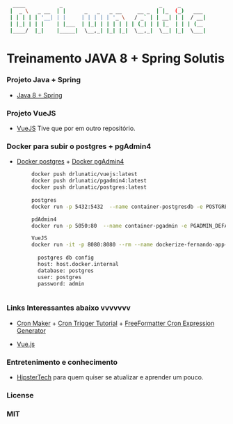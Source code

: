 ```sh
  ____           _                               _     _
 |  _ \   _ __  | |      _   _   _ __     __ _  | |_  (_)   ___
 | | | | | '__| | |     | | | | | '_ \   / _` | | __| | |  / __|
 | |_| | | |    | |___  | |_| | | | | | | (_| | | |_  | | | (__
 |____/  |_|    |_____|  \__,_| |_| |_|  \__,_|  \__| |_|  \___|
```

# Treinamento JAVA 8 + Spring Solutis

### Projeto Java + Spring

 * [Java 8 + Spring](https://github.com/DrLunatic/TreinamentoSolutis)
 
### Projeto VueJS

* [VueJS](https://github.com/DrLunatic/projetoVuejs)
  Tive que por em outro repositório.

### Docker para subir o postgres + pgAdmin4

* [Docker postgres](https://hub.docker.com/_/postgres) + [Docker pgAdmin4](https://hub.docker.com/r/dpage/pgadmin4/)

```sh
        docker push drlunatic/vuejs:latest
        docker push drlunatic/pgadmin4:latest
        docker push drlunatic/postgres:latest
        
        postgres
        docker run -p 5432:5432  --name container-postgresdb -e POSTGRES_USER=user -e POSTGRES_PASSWORD=admin -d postgres

        pdAdmin4
        docker run -p 5050:80  --name container-pgadmin -e PGADMIN_DEFAULT_EMAIL=ferna126@hotmail.com -e PGADMIN_DEFAULT_PASSWORD=admin -d dpage/pgadmin4

        VueJS
        docker run -it -p 8080:8080 --rm --name dockerize-fernando-app-1 vuejs-fernando/dockerize-vuejs-app
          
          postgres db config
          host: host.docker.internal
          database: postgres
          user: postgres
          password: admin
        
```

### Links Interessantes abaixo vvvvvvv

* [Cron Maker](http://www.cronmaker.com)  + [Cron Trigger Tutorial](http://www.quartz-scheduler.org/documentation/quartz-2.3.0/tutorials/crontrigger.html) + [FreeFormatter Cron Expression Generator](https://www.freeformatter.com/cron-expression-generator-quartz.html) 

* [Vue.js](https://br.vuejs.org/v2/guide/index.html)


### Entretenimento e conhecimento

* [HipsterTech](https://hipsters.tech) para quem quiser se atualizar e aprender um pouco.



### License
### MIT
